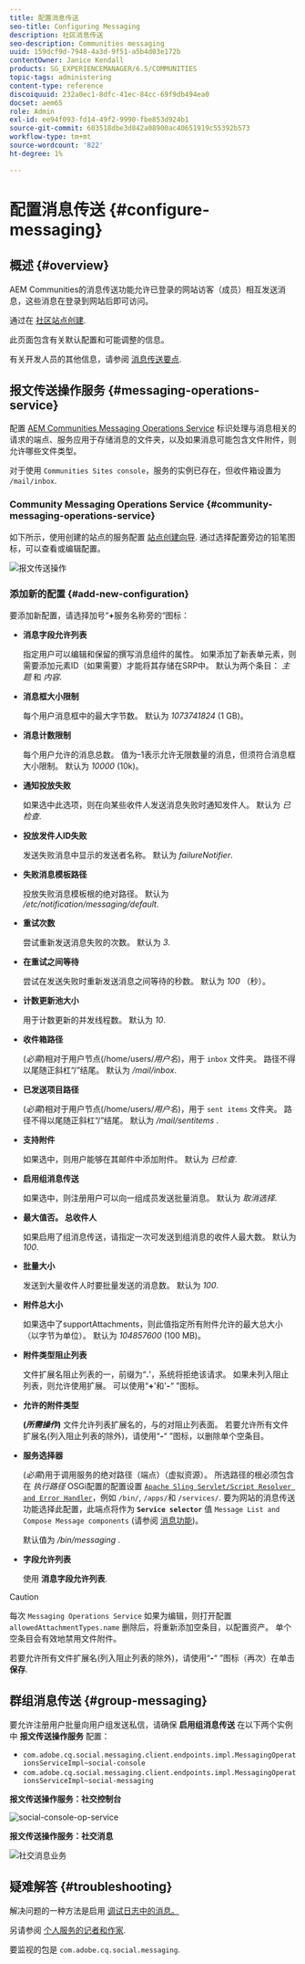 ```yaml
---
title: 配置消息传送
seo-title: Configuring Messaging
description: 社区消息传送
seo-description: Communities messaging
uuid: 159dcf9d-7948-4a3d-9f51-a5b4d03e172b
contentOwner: Janice Kendall
products: SG_EXPERIENCEMANAGER/6.5/COMMUNITIES
topic-tags: administering
content-type: reference
discoiquuid: 232a0ec1-8dfc-41ec-84cc-69f9db494ea0
docset: aem65
role: Admin
exl-id: ee94f093-fd14-49f2-9990-fbe853d924b1
source-git-commit: 603518dbe3d842a08900ac40651919c55392b573
workflow-type: tm+mt
source-wordcount: '822'
ht-degree: 1%

---
```


# 配置消息传送 {#configure-messaging}

## 概述 {#overview}

AEM Communities的消息传送功能允许已登录的网站访客（成员）相互发送消息，这些消息在登录到网站后即可访问。

通过在 [社区站点创建](/help/communities/sites-console.md).

此页面包含有关默认配置和可能调整的信息。

有关开发人员的其他信息，请参阅 [消息传送要点](/help/communities/essentials-messaging.md).

## 报文传送操作服务 {#messaging-operations-service}

配置 [AEM Communities Messaging Operations Service](https://localhost:4502/system/console/configMgr/com.adobe.cq.social.messaging.client.endpoints.impl.MessagingOperationsServiceImpl) 标识处理与消息相关的请求的端点、服务应用于存储消息的文件夹，以及如果消息可能包含文件附件，则允许哪些文件类型。

对于使用 `Communities Sites console`，服务的实例已存在，但收件箱设置为 `/mail/inbox`.

### Community Messaging Operations Service {#community-messaging-operations-service}

如下所示，使用创建的站点的服务配置 [站点创建向导](/help/communities/sites-console.md). 通过选择配置旁边的铅笔图标，可以查看或编辑配置。

![报文传送操作](assets/messaging-operations.png)

### 添加新的配置 {#add-new-configuration}

要添加新配置，请选择加号“**+**&#x200B;服务名称旁的“图标：

* **消息字段允许列表**

   指定用户可以编辑和保留的撰写消息组件的属性。 如果添加了新表单元素，则需要添加元素ID（如果需要）才能将其存储在SRP中。 默认为两个条目： *主题* 和 *内容*.

* **消息框大小限制**

   每个用户消息框中的最大字节数。 默认为 *1073741824* (1 GB)。

* **消息计数限制**

   每个用户允许的消息总数。 值为–1表示允许无限数量的消息，但须符合消息框大小限制。 默认为 *10000* (10k)。

* **通知投放失败**

   如果选中此选项，则在向某些收件人发送消息失败时通知发件人。 默认为 *已检查*.

* **投放发件人ID失败**

   发送失败消息中显示的发送者名称。 默认为 *failureNotifier*.

* **失败消息模板路径**

   投放失败消息模板根的绝对路径。 默认为 */etc/notification/messaging/default*.

* **重试次数**

   尝试重新发送消息失败的次数。 默认为 *3*.

* **在重试之间等待**

   尝试在发送失败时重新发送消息之间等待的秒数。 默认为 *100* （秒）。

* **计数更新池大小**

   用于计数更新的并发线程数。 默认为 *10*.

* **收件箱路径**

   (*必需*)相对于用户节点(/home/users/*用户名*)，用于 `inbox` 文件夹。 路径不得以尾随正斜杠“/”结尾。 默认为 */mail/inbox*.

* **已发送项目路径**

   (*必需*)相对于用户节点(/home/users/*用户名*)，用于 `sent items` 文件夹。 路径不得以尾随正斜杠“/”结尾。 默认为 */mail/sentitems* .

* **支持附件**

   如果选中，则用户能够在其邮件中添加附件。 默认为 *已检查*.

* **启用组消息传送**

   如果选中，则注册用户可以向一组成员发送批量消息。 默认为 *取消选择*.

* **最大值否。 总收件人**

   如果启用了组消息传送，请指定一次可发送到组消息的收件人最大数。 默认为 *100*.

* **批量大小**

   发送到大量收件人时要批量发送的消息数。 默认为 *100*.

* **附件总大小**

   如果选中了supportAttachments，则此值指定所有附件允许的最大总大小（以字节为单位）。 默认为 *104857600* (100 MB)。

* **附件类型阻止列表**

   文件扩展名阻止列表的一，前缀为“**.**&#39;，系统将拒绝该请求。 如果未列入阻止列表，则允许使用扩展。 可以使用“**+**&#39;和&#39;**-**“ ”图标。

* **允许的附件类型**

   **(*所需操作*)** 文件允许列表扩展名的，与的对阻止列表面。 若要允许所有文件扩展名(列入阻止列表的除外)，请使用“**-**“ ”图标，以删除单个空条目。

* **服务选择器**

   (*必需*)用于调用服务的绝对路径（端点）（虚拟资源）。 所选路径的根必须包含在 *执行路径* OSGi配置的配置设置 [ `Apache Sling Servlet/Script Resolver and Error Handler`](https://localhost:4502/system/console/configMgr/org.apache.sling.servlets.resolver.SlingServletResolver)，例如 `/bin/`, `/apps/`和 `/services/`. 要为网站的消息传送功能选择此配置，此端点将作为 **`Service selector`** 值 `Message List and Compose Message components` (请参阅 [消息功能](/help/communities/configure-messaging.md))。

   默认值为 */bin/messaging* .

* **字段允许列表**

   使用 **消息字段允许列表**.

>[!CAUTION]
>
>每次 `Messaging Operations Service` 如果为编辑，则打开配置 `allowedAttachmentTypes.name` 删除后，将重新添加空条目，以配置资产。 单个空条目会有效地禁用文件附件。
>
>若要允许所有文件扩展名(列入阻止列表的除外)，请使用“**-**“ ”图标（再次）在单击 **保存**.

## 群组消息传送 {#group-messaging}

要允许注册用户批量向用户组发送私信，请确保 **启用组消息传送** 在以下两个实例中 **报文传送操作服务** 配置：

* `com.adobe.cq.social.messaging.client.endpoints.impl.MessagingOperationsServiceImpl~social-console`
* `com.adobe.cq.social.messaging.client.endpoints.impl.MessagingOperationsServiceImpl~social-messaging`

**报文传送操作服务：社交控制台**

![social-console-op-service](assets/social-console-op-service.png)

**报文传送操作服务：社交消息**

![社交消息业务](assets/social-message-op-service.png)

## 疑难解答 {#troubleshooting}

解决问题的一种方法是启用 [调试日志中的消息。](/help/sites-administering/troubleshooting.md)

另请参阅 [个人服务的记者和作家](/help/sites-deploying/configure-logging.md#loggers-and-writers-for-individual-services).

要监视的包是 `com.adobe.cq.social.messaging`.
